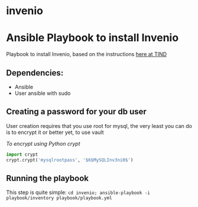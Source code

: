 # invenio
Ansible Playbook to install Invenio
===

Playbook to install Invenio, based on the instructions [here at TIND](http://blog.tind.io/installing-invenio-2-part-1?utm_content=19063243&utm_medium=social&utm_source=linkedin)

## Dependencies:

 * Ansible
 * User ansible with sudo

## Creating a password for your db user

User creation requires that you use root for mysql, the very least you can do is to encrypt it or better yet, to use vault

*To encrypt using Python crypt*

```python
import crypt
crypt.crypt('mysqlrootpass', '$6$MySQLInv3ni0$')
```

## Running the playbook

This step is quite simple:
`cd invenio; ansible-playbook -i playbook/inventory playbook/playbook.yml`
